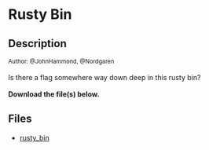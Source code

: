 # Rusty Bin

## Description

<small>Author: @JohnHammond, @Nordgaren</small><br><br>Is there a flag somewhere way down deep in this rusty bin? <br><br> <b>Download the file(s) below.</b> 


## Files

* [rusty_bin](files/rusty_bin)

